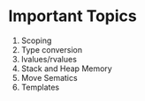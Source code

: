 # Important Topics

1. Scoping
2. Type conversion
3. lvalues/rvalues
4. Stack and Heap Memory
5. Move Sematics
6. Templates
